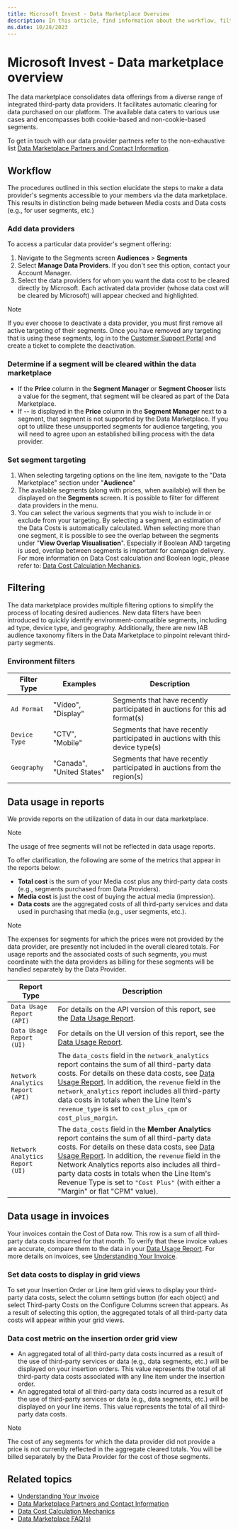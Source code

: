 ```yaml
---
title: Microsoft Invest - Data Marketplace Overview
description: In this article, find information about the workflow, filtering, and data usage for Data Marketplace.
ms.date: 10/28/2023
---
```


# Microsoft Invest - Data marketplace overview

The data marketplace consolidates data offerings from a diverse range of integrated third-party data providers. It facilitates automatic clearing for data purchased on our platform. The available data caters to various use cases and encompasses both cookie-based and non-cookie-based segments.

To get in touch with our data provider partners refer to the non-exhaustive list [Data Marketplace Partners and Contact Information](data-marketplace-partners-and-contact-information.md).

## Workflow

The procedures outlined in this section elucidate the steps to make a data provider's segments accessible to your members via the data marketplace. This results in distinction being made between Media costs and Data costs (e.g., for user segments, etc.)

### Add data providers

To access a particular data provider's segment offering:

1. Navigate to the Segments screen **Audiences** > **Segments**
1. Select **Manage Data Providers**. If you don't see this option, contact your Account Manager.
1. Select the data providers for whom you want the data cost to be cleared directly by Microsoft. Each activated data provider (whose data cost will be cleared by Microsoft) will appear checked and highlighted.

> [!NOTE]
> If you ever choose to deactivate a data provider, you must first remove all active targeting of their segments. Once you have removed any targeting that is using these segments, log in to the [Customer Support Portal](https://support.ads.microsoft.com) and create a ticket to complete the deactivation.

### Determine if a segment will be cleared within the data marketplace

- If the **Price** column in the **Segment Manager** or **Segment Chooser** lists a value for the segment, that segment will be cleared as part of the Data Marketplace.
- If **--** is displayed in the **Price** column in the **Segment Manager** next to a segment, that segment is not supported by the Data Marketplace. If you opt to utilize these unsupported segments for audience targeting, you will need to agree upon an established billing process with the data provider.

### Set segment targeting

1. When selecting targeting options on the line item, navigate to the "Data Marketplace" section under "**Audience**"
1. The available segments (along with prices, when available) will then be displayed on the **Segments** screen. It is possible to filter for different data providers in the menu.
1. You can select the various segments that you wish to include in or exclude from your targeting. By selecting a segment, an estimation of the Data Costs is automatically calculated. When selecting more than one segment, it is possible to see the overlap between the segments under "**View Overlap Visualisation**". Especially if Boolean AND targeting is used, overlap between segments is important for campaign delivery. For more information on Data Cost calculation and Boolean logic, please refer to: [Data Cost Calculation Mechanics](data-cost-calculation-mechanics.md).

## Filtering

The data marketplace provides multiple filtering options to simplify the process of locating desired audiences. New data filters have been introduced to quickly identify environment-compatible segments, including ad type, device type, and geography. Additionally, there are new IAB audience taxonomy filters in the Data Marketplace to pinpoint relevant third-party segments.

### Environment filters

| Filter Type | Examples | Description |
|---|---|---|
| `Ad Format` | "Video", "Display" | Segments that have recently participated in auctions for this ad format(s) |
| `Device Type` | "CTV", "Mobile" | Segments that have recently participated in auctions with this device type(s) |
| `Geography` | "Canada", "United States" | Segments that have recently participated in auctions from the region(s) |

## Data usage in reports

We provide reports on the utilization of data in our data marketplace.

> [!NOTE]
> The usage of free segments will not be reflected in data usage reports.

To offer clarification, the following are some of the metrics that appear in the reports below:

- **Total cost** is the sum of your Media cost plus any third-party data costs (e.g., segments purchased from Data Providers).
- **Media cost** is just the cost of buying the actual media (impression).
- **Data costs** are the aggregated costs of all third-party services and data used in purchasing that media (e.g., user segments, etc.).

> [!NOTE]
> The expenses for segments for which the prices were not provided by the data provider, are presently not included in the overall cleared totals. For usage reports and the associated costs of such segments, you must coordinate with the data providers as billing for these segments will be handled separately by the Data Provider.

| Report Type | Description |
|---|---|
| `Data Usage Report (API)` | For details on the API version of this report, see the [Data Usage Report](data-usage-report.md). |
| `Data Usage Report (UI)` | For details on the UI version of this report, see the [Data Usage Report](data-usage-report.md). |
| `Network Analytics Report (API)` | The `data_costs` field in the `network_analytics` report contains the sum of all third-party data costs. For details on these data costs, see [Data Usage Report](data-usage-report.md). In addition, the `revenue` field in the `network_analytics` report includes all third-party data costs in totals when the Line Item's `revenue_type` is set to `cost_plus_cpm` or `cost_plus_margin`. |
| `Network Analytics Report (UI)` | The `data_costs` field in the **Member Analytics** report contains the sum of all third-party data costs. For details on these data costs, see [Data Usage Report](data-usage-report.md). In addition, the `revenue` field in the Network Analytics reports also includes all third-party data costs in totals when the Line Item's Revenue Type is set to `"Cost Plus"` (with either a "Margin" or flat "CPM" value). |

## Data usage in invoices

Your invoices contain the Cost of Data row. This row is a sum of all third-party data costs incurred for that month. To verify that these invoice values are accurate, compare them to the data in your [Data Usage Report](data-usage-report.md). For more details on invoices, see [Understanding Your Invoice](understanding-your-invoice.md).

### Set data costs to display in grid views

To set your Insertion Order or Line Item grid views to display your third-party data costs, select the column settings button (for each object) and select Third-party Costs on the Configure Columns screen that appears. As a result of selecting this option, the aggregated totals of all third-party data costs will appear within your grid views.

### Data cost metric on the insertion order grid view

- An aggregated total of all third-party data costs incurred as a result of the use of third-party services or data (e.g., data segments, etc.) will be displayed on your insertion orders. This value represents the total of all third-party data costs associated with any line item under the insertion order.
- An aggregated total of all third-party data costs incurred as a result of the use of third-party services or data (e.g., data segments, etc.) will be displayed on your line items. This value represents the total of all third-party data costs.

> [!NOTE]
> The cost of any segments for which the data provider did not provide a price is not currently reflected in the aggregate cleared totals. You will be billed separately by the Data Provider for the cost of those segments.

## Related topics

- [Understanding Your Invoice](understanding-your-invoice.md)
- [Data Marketplace Partners and Contact Information](data-marketplace-partners-and-contact-information.md)
- [Data Cost Calculation Mechanics](data-cost-calculation-mechanics.md)
- [Data Marketplace FAQ(s)](data-marketplace-faq.md)
